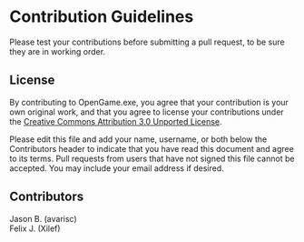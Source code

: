 # Contribution Guidelines
Please test your contributions before submitting a pull request, to be sure they are in working 
order.

## License
By contributing to OpenGame.exe, you agree that your contribution is your own original work, and 
that you agree to license your contributions under the 
[Creative Commons Attribution 3.0 Unported License](http://creativecommons.org/licenses/by/3.0/).

Please edit this file and add your name, username, or both below the Contributors header to 
indicate that you have read this document and agree to its terms.  Pull requests from users that 
have not signed this file cannot be accepted. You may include your email address if desired.

## Contributors

Jason B. (avarisc)    
Felix J. (Xilef)
